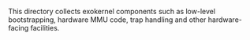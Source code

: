 This directory collects exokernel components such as low-level bootstrapping,
hardware MMU code, trap handling and other hardware-facing facilities.
